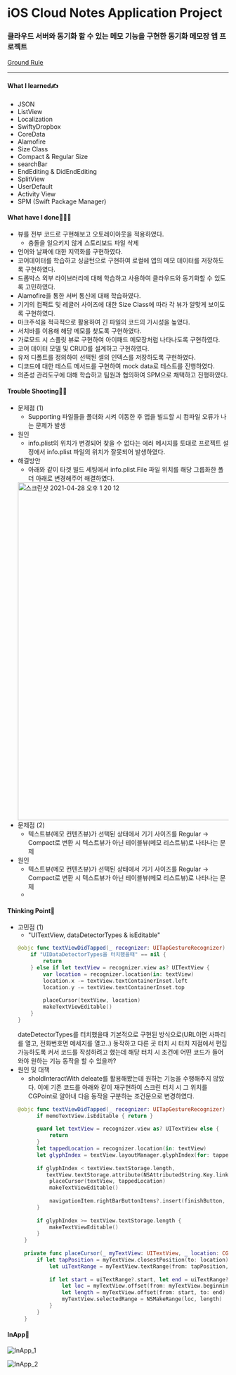 # iOS Cloud Notes Application Project
### 클라우드 서버와 동기화 할 수 있는 메모 기능을 구현한 동기화 메모장 앱 프로젝트
[Ground Rule](https://github.com/GREENOVER/ios-cloud-notes/blob/main/GroundRule.md)
***
#### What I learned✍️
- JSON
- ListView
- Localization
- SwiftyDropbox
- CoreData
- Alamofire
- Size Class
- Compact & Regular Size
- searchBar
- EndEditing & DidEndEditing
- SplitView
- UserDefault
- Activity View
- SPM (Swift Package Manager)

#### What have I done🧑🏻‍💻
- 뷰를 전부 코드로 구현해보고 오토레이아웃을 적용하였다. 
    - 충돌을 일으키지 않게 스토리보드 파일 삭제
- 언어와 날짜에 대한 지역화를 구현하였다.
- 코어데이터를 학습하고 싱글턴으로 구현하여 로컬에 앱의 메모 데이터를 저장하도록 구현하였다.
- 드롭박스 외부 라이브러리에 대해 학습하고 사용하여 클라우드와 동기화할 수 있도록 고민하였다.
- Alamofire을 통한 서버 통신에 대해 학습하였다.
- 기기의 컴팩트 및 레귤러 사이즈에 대한 Size Class에 따라 각 뷰가 알맞게 보이도록 구현하였다.
- 마크주석을 적극적으로 활용하여 긴 파일의 코드의 가시성을 높였다.
- 서치바를 이용해 해당 메모를 찾도록 구현하였다.
- 가로모드 시 스플릿 뷰로 구현하여 아이패드 메모장처럼 나타나도록 구현하였다.
- 코어 데이터 모델 및 CRUD를 설계하고 구현하였다.
- 유저 디폴트를 정의하여 선택된 셀의 인덱스를 저장하도록 구현하였다.
- 디코드에 대한 테스트 메서드를 구현하여 mock data로 테스트를 진행하였다.
- 의존성 관리도구에 대해 학습하고 팀원과 협의하여 SPM으로 채택하고 진행하였다.




#### Trouble Shooting👨‍🔧
- 문제점 (1)
  - Supporting 파일들을 폴더화 시켜 이동한 후 앱을 빌드할 시 컴파일 오류가 나는 문제가 발생
- 원인
  - info.plist의 위치가 변경되어 찾을 수 없다는 에러 메시지를 토대로 프로젝트 설정에서 info.plist 파일의 위치가 잘못되어 발생하였다.
- 해결방안
  - 아래와 같이 타겟 빌드 세팅에서 info.plist.File 파일 위치를 해당 그룹화한 폴더 아래로 변경해주어 해결하였다.
  <img width="768" alt="스크린샷 2021-04-28 오후 1 20 12" src="https://user-images.githubusercontent.com/72292617/116346084-775ffb00-a824-11eb-8b9b-94f0ca9a1317.png">
- 문제점 (2)
  - 텍스트뷰(메모 컨텐츠뷰)가 선택된 상태에서 기기 사이즈를 Regular -> Compact로 변환 시 텍스트뷰가 아닌 테이블뷰(메모 리스트뷰)로 나타나는 문제
- 원인
  - 텍스트뷰(메모 컨텐츠뷰)가 선택된 상태에서 기기 사이즈를 Regular -> Compact로 변환 시 텍스트뷰가 아닌 테이블뷰(메모 리스트뷰)로 나타나는 문제
  - 



#### Thinking Point🤔
- 고민점 (1)
  - "UITextView, dataDetectorTypes & isEditable"
  ```swift
  @objc func textViewDidTapped(_ recognizer: UITapGestureRecognizer) {
      if "UIDataDetectorTypes을 터치했을때" == nil {
          return
      } else if let textView = recognizer.view as? UITextView {
          var location = recognizer.location(in: textView)
          location.x -= textView.textContainerInset.left
          location.y -= textView.textContainerInset.top
          
          placeCursor(textView, location)
          makeTextViewEditable()
      }
  }
  ```
  dateDetectorTypes를 터치했을때 기본적으로 구현된 방식으로(URL이면 사파리를 열고, 전화번호면 메세지를 열고..) 동작하고 다른 곳 터치 시 터치 지점에서 편집 가능하도록 커서 코드를 작성하려고 했는데 해당 터치 시 조건에 어떤 코드가 들어와야 원하는 기능 동작을 할 수 있을까?
- 원인 및 대책
  - sholdInteractWith deleate를 활용해봤는데 원하는 기능을 수행해주지 않았다. 이에 기존 코드를 아래와 같이 재구현하여 스크린 터치 시 그 위치를 CGPoint로 알아내 다음 동작을 구분하는 조건문으로 변경하였다.
  ```swift
  @objc func textViewDidTapped(_ recognizer: UITapGestureRecognizer) {
        if memoTextView.isEditable { return }
        
        guard let textView = recognizer.view as? UITextView else {
            return
        }
        let tappedLocation = recognizer.location(in: textView)
        let glyphIndex = textView.layoutManager.glyphIndex(for: tappedLocation, in: textView.textContainer)
        
        if glyphIndex < textView.textStorage.length,
           textView.textStorage.attribute(NSAttributedString.Key.link, at: glyphIndex, effectiveRange: nil) == nil {
            placeCursor(textView, tappedLocation)
            makeTextViewEditable()
            
            navigationItem.rightBarButtonItems?.insert(finishButton, at: 0)
        }
        
        if glyphIndex >= textView.textStorage.length {
            makeTextViewEditable()
        }
    }
    
    private func placeCursor(_ myTextView: UITextView, _ location: CGPoint) {
        if let tapPosition = myTextView.closestPosition(to: location) {
            let uiTextRange = myTextView.textRange(from: tapPosition, to: tapPosition)
            
            if let start = uiTextRange?.start, let end = uiTextRange?.end {
                let loc = myTextView.offset(from: myTextView.beginningOfDocument, to: tapPosition)
                let length = myTextView.offset(from: start, to: end)
                myTextView.selectedRange = NSMakeRange(loc, length)
            }
        }
    }
  ```




#### InApp📱
![InApp_1](https://user-images.githubusercontent.com/72292617/116345618-74183f80-a823-11eb-95bc-8416a8a7f536.gif)   

![InApp_2](https://user-images.githubusercontent.com/72292617/116345828-dcffb780-a823-11eb-8887-45087d08ce5f.gif)
